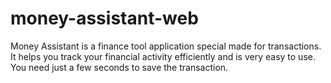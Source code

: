 # money-assistant-web

Money Assistant is a finance tool application special made for transactions. 
It helps you track your financial activity efficiently and is very easy to use.
You need just a few seconds to save the transaction.
